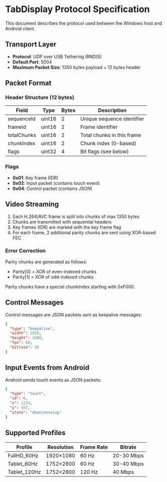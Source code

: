 # TabDisplay Protocol Specification

This document describes the protocol used between the Windows host and Android client.

## Transport Layer

- **Protocol**: UDP over USB Tethering (RNDIS)
- **Default Port**: 5004
- **Maximum Packet Size**: 1350 bytes payload + 12 bytes header

## Packet Format

### Header Structure (12 bytes)

| Field       | Type    | Bytes | Description                             |
|-------------|---------|-------|-----------------------------------------|
| sequenceId  | uint16  | 2     | Unique sequence identifier              |
| frameId     | uint16  | 2     | Frame identifier                        |
| totalChunks | uint16  | 2     | Total chunks in this frame              |
| chunkIndex  | uint16  | 2     | Chunk index (0-based)                   |
| flags       | uint32  | 4     | Bit flags (see below)                   |

### Flags

- **0x01**: Key frame (IDR)
- **0x02**: Input packet (contains touch event)
- **0x04**: Control packet (contains JSON)

## Video Streaming

1. Each H.264/AVC frame is split into chunks of max 1350 bytes
2. Chunks are transmitted with sequential headers
3. Key frames (IDR) are marked with the key frame flag
4. For each frame, 2 additional parity chunks are sent using XOR-based FEC

### Error Correction

Parity chunks are generated as follows:
- Parity[0] = XOR of even-indexed chunks
- Parity[1] = XOR of odd-indexed chunks

Parity chunks have a special chunkIndex starting with 0xF000.

## Control Messages

Control messages are JSON packets sent as keepalive messages:

```json
{
  "type": "keepalive",
  "width": 1920,
  "height": 1080,
  "fps": 60,
  "bitrate": 30
}
```

## Input Events from Android

Android sends touch events as JSON packets:

```json
{
  "type": "touch",
  "id": 0,
  "x": 1234,
  "y": 567,
  "state": "down|move|up"
}
```

## Supported Profiles

| Profile         | Resolution  | Frame Rate | Bitrate      |
|-----------------|-------------|------------|--------------|
| FullHD_60Hz     | 1920×1080   | 60 Hz      | 20-30 Mbps   |
| Tablet_60Hz     | 1752×2800   | 60 Hz      | 30-40 Mbps   |
| Tablet_120Hz    | 1752×2800   | 120 Hz     | 40 Mbps      |
